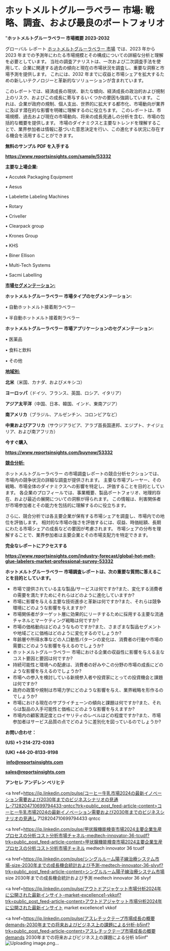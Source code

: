 # ホットメルトグルーラベラー 市場: 戦略、調査、および最良のポートフォリオ

"<strong>ホットメルトグルーラベラー 市場概要 2023-2032</strong>

グローバル レポート <a href=https://www.reportsinsights.com/sample/53332>ホットメルトグルーラベラー 市場</a> では、2023 年から 2023 年までの予測年にわたる市場規模とその構成についての詳細な分析と理解を必要としています。 当社の調査アナリストは、一次および二次調査手法を使用して、企業に関連する過去の傾向と現在の市場状況を調査し、重要な洞察と市場予測を提供します。 これには、2032 年までに収益と市場シェアを拡大​​するための新しいテクノロジーと革新的なソリューションが含まれています。

このレポートでは、経済成長の現状、新たな傾向、経済成長の政治的および規制上のリスク、およびこの成長に寄与するいくつかの要因も強調しています。 これは、企業が政府の規制、個人支出、世界的に拡大する都市化、市場動向が業界に及ぼす潜在的な影響を明確に理解するのに役立ちます。 このレポートは、市場規模、過去および現在の市場動向、将来の成長見通しの分析を含む、市場の包括的な概要を提供します。 市場のダイナミクスと主要なトレンドを理解することで、業界参加者は情報に基づいた意思決定を行い、この進化する状況に存在する機会を活用することができます。

<strong><b>無料のサンプル PDF を入手する</b></strong>

<a href=https://www.reportsinsights.com/sample/53332><strong><u>https://www.reportsinsights.com/sample/53332</u></strong></a>

<strong>主要な上場企業:</strong>

• Accutek Packaging Equipment

• Aesus

• Labelette Labeling Machines

• Rotary

• Criveller

• Clearpack group

• Krones Group

• KHS

• Biner Ellison

• Multi-Tech Systems

• Sacmi Labelling

<strong><u>市場セグメンテーション</u></strong><strong><u>:</u></strong>

<strong>ホットメルトグルーラベラー 市場タイプのセグメンテーション:</strong>

• 自動ホットメルト接着剤ラベラー

• 半自動ホットメルト接着剤ラベラー

<strong>ホットメルトグルーラベラー 市場アプリケーションのセグメンテーション:</strong>

• 医薬品

• 食料と飲料

• その他

<strong><u>地域別</u></strong><strong><u>:</u></strong>

<strong>北米</strong>（米国、カナダ、およびメキシコ）

<strong>ヨーロッパ</strong>（ドイツ、フランス、英国、ロシア、イタリア）

<strong>アジア太平洋</strong>（中国、日本、韓国、インド、東南アジア）

<strong>南アメリカ</strong>（ブラジル、アルゼンチン、コロンビアなど）

<strong>中東およびアフリカ</strong>（サウジアラビア、アラブ首長国連邦、エジプト、ナイジェリア、および南アフリカ）

<strong>今すぐ購入</strong>

<a href=https://www.reportsinsights.com/buynow/53332><strong><u>https://www.reportsinsights.com/buynow/53332</u></strong></a>

<strong><u>競合分析:</u></strong>

ホットメルトグルーラベラー の市場調査レポートの競合分析セクションでは、市場内の競争状況の詳細な調査が提供されます。 主要な市場プレーヤー、その戦略、市場全体のダイナミクスへの影響を特定し、評価することを目的としています。 各企業のプロフィールでは、事業概要、製品ポートフォリオ、地理的存在、および最近の展開についての洞察が得られます。 この情報は、利害関係者が市場参加者とその能力を包括的に理解するのに役立ちます。

さらに、競合分析では各主要企業が保有する市場シェアを調査し、市場内での地位を評価します。 相対的な市場の強さを評価するには、収益、時価総額、長期にわたる市場シェアの成長などの要因が考慮されます。 市場シェアの分布を理解することで、業界参加者は主要企業とその市場支配力を特定できます。

<strong>完全なレポートにアクセスする</strong>

<a href=https://www.reportsinsights.com/industry-forecast/global-hot-melt-glue-labelers-market-professional-survey-53332><strong><u><b>https://www.reportsinsights.com/industry-forecast/global-hot-melt-glue-labelers-market-professional-survey-53332</b></u></strong></a>

<strong><b>ホットメルトグルーラベラー 市場調査レポートは、次の重要な質問に答えることを目的としています。</b></strong>
<ul>
  <li>市場で提供されている主な製品/サービスは何ですか?また、変化する消費者の需要を満たすためにそれらはどのように進化していますか?</li>
  <li>市場に影響を与える主要な技術進歩と革新は何ですか?また、それらは競争環境にどのような影響を与えますか?</li>
  <li>市場関係者がターゲット層に効果的にリーチするために採用する主要な流通チャネルとマーケティング戦略は何ですか?</li>
  <li>市場の価格動向はどのようなものですか?また、さまざまな製品セグメントや地域ごとに価格はどのように変化するのでしょうか?</li>
  <li>年齢層や所得水準などの人口動態パターンの変化は、消費者の行動や市場の需要にどのような影響を与えるのでしょうか?</li>
  <li>ホットメルトグルーラベラー 市場における企業の収益性に影響を与える主なコスト要因と要因は何ですか?</li>
  <li>持続可能性と環境への配慮は、消費者の好みやこの分野の市場の成長にどのような影響を与えるのでしょうか?</li>
  <li>市場への参入を検討している新規参入者や投資家にとっての投資機会と課題は何ですか?</li>
  <li>政府の政策や規制は市場力学にどのような影響を与え、業界戦略を形作るのでしょうか?</li>
  <li>市場における現在のサプライチェーンの傾向と課題は何ですか?また、それらは製品の入手可能性と価格にどのような影響を与えますか?</li>
  <li>市場内の顧客満足度とロイヤリティのレベルはどの程度ですか?また、市場参加者はサービス品質の点でどのように差別化を図っているのでしょうか?</li>
</ul>
<strong>お問い合わせ：</strong>

<strong>(US) +1-214-272-0393</strong>

<strong>(UK) +44-20-8133-9198</strong>

<strong> </strong><a href=info@reportsinsights.com><strong><u>info@reportsinsights.com</u></strong></a>

<a href=sales@reportsinsights.com><strong><u>sales@reportsinsights.com</u></strong></a>

<strong>アンセレ アンデレン ベリヒテ</strong>

<a href=https://jp.linkedin.com/pulse/コーヒー牛乳市場2024の最新イノベーション需要および2030年までのビジネスシナリオの見通し-7128204710699794433-qntcc?trk=public_post_feed-article-content>コーヒー牛乳市場2024の最新イノベーション需要および2030年までのビジネスシナリオの見通し 7128204710699794433 qntcc</a>

<a href=https://jp.linkedin.com/pulse/甲状腺機能検査市場2024主要企業生産プロセスの分析コスト分析市場チャネル-medtech-innovator-36-tcudf?trk=public_post_feed-article-content>甲状腺機能検査市場2024主要企業生産プロセスの分析コスト分析市場チャネル medtech innovator 36 tcudf</a>

<a href=https://jp.linkedin.com/pulse/シングルルーム陽子線治療システム市場-size-2030年までの成長機会統計および予測-medtech-innovator-36-slvyf?trk=public_post_feed-article-content>シングルルーム陽子線治療システム市場 size 2030年までの成長機会統計および予測 medtech innovator 36 slvyf</a>

<a href=https://jp.linkedin.com/pulse/アウトドアジャケット市場分析2024年に公開された最新インサイト-market-excellence1-vkkof?trk=public_post_feed-article-content>アウトドアジャケット市場分析2024年に公開された最新インサイト market excellence1 vkkof</a>

<a href=https://jp.linkedin.com/pulse/アスレチックテープ市場成長の概要demands-2030年までの将来およびビジネス上の課題による分析-b5inf?trk=public_post_feed-article-content>アスレチックテープ市場成長の概要demands 2030年までの将来およびビジネス上の課題による分析 b5inf</a>"
![Uploading image.png…]()
